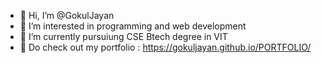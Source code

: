 - 👋 Hi, I’m @GokulJayan
- 👀 I’m interested in programming and web development 
- 🌱 I’m currently pursuiung CSE Btech degree in VIT
- 👱 Do check out my portfolio : https://gokuljayan.github.io/PORTFOLIO/
<!---
GokulJayan/GokulJayan is a ✨ special ✨ repository because its `README.md` (this file) appears on your GitHub profile.
You can click the Preview link to take a look at your changes.
--->
